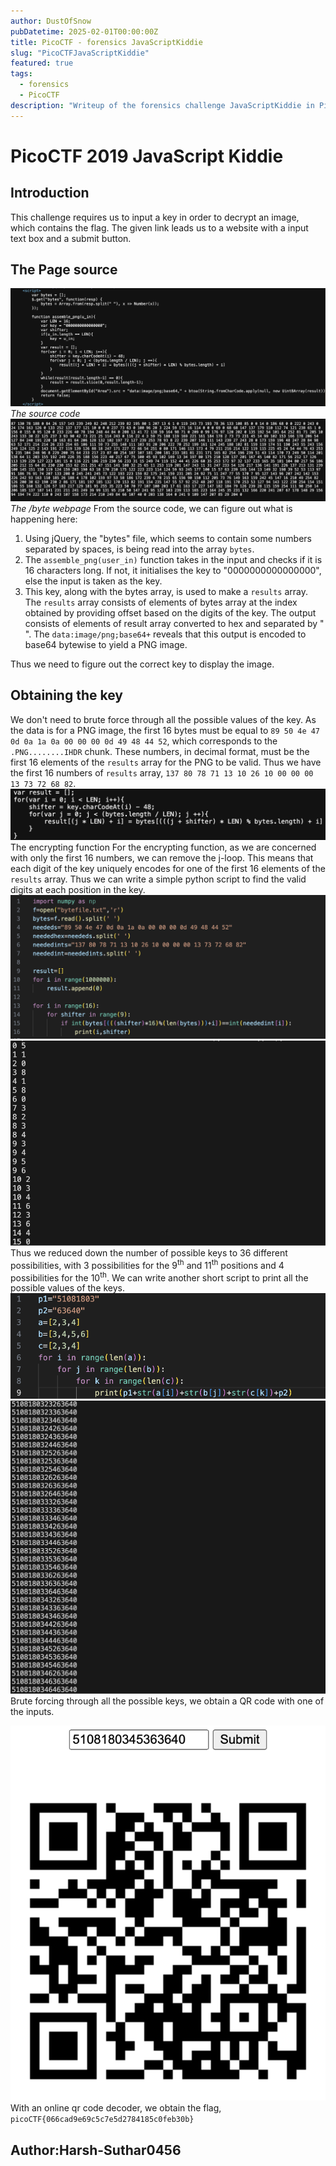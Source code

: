 ```yaml
---
author: DustOfSnow
pubDatetime: 2025-02-01T00:00:00Z
title: PicoCTF - forensics JavaScriptKiddie
slug: "PicoCTFJavaScriptKiddie"
featured: true
tags:
  - forensics
  - PicoCTF
description: "Writeup of the forensics challenge JavaScriptKiddie in PicoCTF"
---
```


# PicoCTF 2019 JavaScript Kiddie

## Introduction

This challenge requires us to input a key in order to decrypt an image, which contains the flag.
The given link leads us to a website with a input text box and a submit button.

## The Page source

![image info](./JSKscript.png)
_The source code_
![](./JSKbyte.png)
_The /byte webpage_
From the source code, we can figure out what is happening here:

1. Using jQuery, the "bytes" file, which seems to contain some numbers separated by spaces, is being read into the array `bytes`.
2. The `assemble_png(user_in)` function takes in the input and checks if it is 16 characters long. If not, it initialises the key to "0000000000000000", else the input is taken as the key.
3. This key, along with the bytes array, is used to make a `results` array. The `results` array consists of elements of bytes array at the index obtained by providing offset based on the digits of the key. The output consists of elements of result array converted to hex and separated by " ". The `data:image/png;base64+` reveals that this output is encoded to base64 bytewise to yield a PNG image.

Thus we need to figure out the correct key to display the image.

## Obtaining the key

We don't need to brute force through all the possible values of the key. As the data is for a PNG image, the first 16 bytes must be equal to `89 50 4e 47 0d 0a 1a 0a 00 00 00 0d 49 48 44 52`, which corresponds to the `.PNG........IHDR` chunk. These numbers, in decimal format, must be the first 16 elements of the `results` array for the PNG to be valid. Thus we have the first 16 numbers of `results` array, `137 80 78 71 13 10 26 10 00 00 00 13 73 72 68 82`.
![image info](./JSKencryptfunc.png)
The encrypting function
For the encrypting function, as we are concerned with only the first 16 numbers, we can remove the j-loop. This means that each digit of the key uniquely encodes for one of the first 16 elements of the `results` array. Thus we can write a simple python script to find the valid digits at each position in the key.
![image info](./JSKpyscript.png)
![image info](./JSKresult.png)
Thus we reduced down the number of possible keys to 36 different possibilities, with 3 possibilities for the 9<sup>th</sup> and 11<sup>th</sup> positions and 4 possibilities for the 10<sup>th</sup>. We can write another short script to print all the possible values of the keys.
![image info](./JSKkeygen.png)
![image info](./JSKkeyresult.png)
Brute forcing through all the possible keys, we obtain a QR code with one of the inputs.

![image info](./JSKqr.png)
With an online qr code decoder, we obtain the flag,
`picoCTF{066cad9e69c5c7e5d2784185c0feb30b}`

## Author:Harsh-Suthar0456
